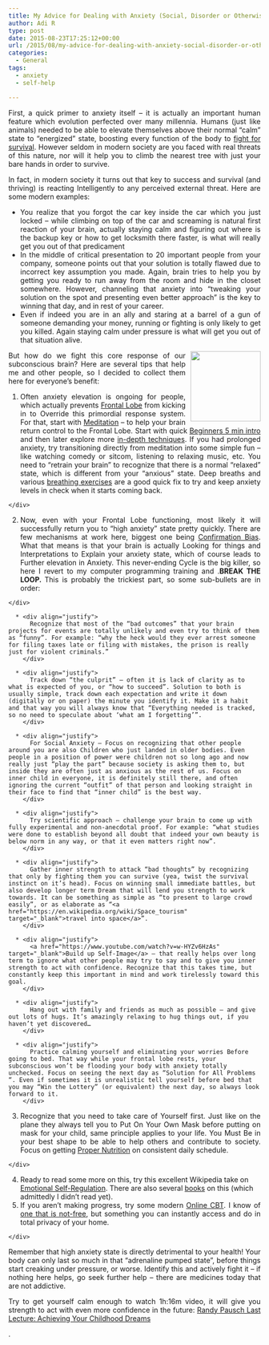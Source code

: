 ```yaml
---
title: My Advice for Dealing with Anxiety (Social, Disorder or Otherwise)
author: Adi R
type: post
date: 2015-08-23T17:25:12+00:00
url: /2015/08/my-advice-for-dealing-with-anxiety-social-disorder-or-otherwise/
categories:
  - General
tags:
  - anxiety
  - self-help

---
```

<p align="justify">
  First, a quick primer to anxiety itself – it is actually an important human feature which evolution perfected over many millennia. Humans (just like animals) needed to be able to elevate themselves above their normal “calm” state to “energized” state, boosting every function of the body to <a href="https://en.wikipedia.org/wiki/Fight-or-flight_response" target="_blank">fight for survival</a>. However seldom in modern society are you faced with real threats of this nature, nor will it help you to climb the nearest tree with just your bare hands in order to survive.
</p>

<p align="justify">
  In fact, in modern society it turns out that key to success and survival (and thriving) is reacting Intelligently to any perceived external threat. Here are some modern examples:
</p>

  * <div align="justify">
      You realize that you forgot the car key inside the car which you just locked – while climbing on top of the car and screaming is natural first reaction of your brain, actually staying calm and figuring out where is the backup key or how to get locksmith there faster, is what will really get you out of that predicament
    </div>

  * <div align="justify">
      In the middle of critical presentation to 20 important people from your company, someone points out that your solution is totally flawed due to incorrect key assumption you made. Again, brain tries to help you by getting you ready to run away from the room and hide in the closet somewhere. However, channeling that anxiety into “tweaking your solution on the spot and presenting even better approach” is the key to winning that day, and in rest of your career.
    </div>

  * <div align="justify">
      Even if indeed you are in an ally and staring at a barrel of a gun of someone demanding your money, running or fighting is only likely to get you killed. Again staying calm under pressure is what will get you out of that situation alive.
    </div>

<p align="justify">
  <img style="float: right; margin: 0px 0px 10px 10px; display: inline;" src="https://i2.wp.com/upload.wikimedia.org/wikipedia/commons/5/54/Frontal_lobe_animation.gif?resize=140%2C140&#038;ssl=1" alt="" width="140" height="140" align="right" data-recalc-dims="1" />But how do we fight this core response of our subconscious brain? Here are several tips that help me and other people, so I decided to collect them here for everyone’s benefit:
</p>

  1. <div align="justify">
      Often anxiety elevation is ongoing for people, which actually prevents <a href="https://en.wikipedia.org/wiki/Frontal_lobe" target="_blank">Frontal Lobe</a> from kicking in to Override this primordial response system. For that, start with <a href="https://www.google.com/search?q=define+Meditation" target="_blank">Meditation</a> – to help your brain return control to the Frontal Lobe. Start with quick <a href="https://www.youtube.com/watch?v=gr7MjaJbh9M" target="_blank">Beginners 5 min intro</a> and then later explore more <a href="https://www.youtube.com/watch?v=wirV265ZYSw" target="_blank">in-depth techniques</a>. If you had prolonged anxiety, try transitioning directly from meditation into some simple fun – like watching comedy or sitcom, listening to relaxing music, etc. You need to “retrain your brain” to recognize that there is a normal “relaxed” state, which is different from your “anxious” state. Deep breaths and various <a href="https://www.youtube.com/watch?v=Apkg1cKDyyA" target="_blank">breathing exercises</a> are a good quick fix to try and keep anxiety levels in check when it starts coming back.
    </div>

  2. <div align="justify">
      Now, even with your Frontal Lobe functioning, most likely it will successfully return you to “high anxiety” state pretty quickly. There are few mechanisms at work here, biggest one being <a href="https://en.wikipedia.org/wiki/Confirmation_bias" target="_blank">Confirmation Bias</a>. What that means is that your brain is actually Looking for things and Interpretations to Explain your anxiety state, which of course leads to Further elevation in Anxiety. This never-ending Cycle is the big killer, so here I revert to my computer programming training and .<strong>BREAK THE LOOP. </strong>This is probably the trickiest part, so some sub-bullets are in order:
    </div>
    
      * <div align="justify">
          Recognize that most of the “bad outcomes” that your brain projects for events are totally unlikely and even try to think of them as “funny”. For example: “why the heck would they ever arrest someone for filing taxes late or filing with mistakes, the prison is really just for violent criminals.”
        </div>
    
      * <div align="justify">
          Track down “the culprit” – often it is lack of clarity as to what is expected of you, or “how to succeed”. Solution to both is usually simple, track down each expectation and write it down (digitally or on paper) the minute you identify it. Make it a habit and that way you will always know that “Everything needed is tracked, so no need to speculate about ‘what am I forgetting’”.
        </div>
    
      * <div align="justify">
          For Social Anxiety – Focus on recognizing that other people around you are also Children who just landed in older bodies. Even people in a position of power were children not so long ago and now really just “play the part” because society is asking them to, but inside they are often just as anxious as the rest of us. Focus on inner child in everyone, it is definitely still there, and often ignoring the current “outfit” of that person and looking straight in their face to find that “inner child” is the best way.
        </div>
    
      * <div align="justify">
          Try scientific approach – challenge your brain to come up with fully experimental and non-anecdotal proof. For example: “what studies were done to establish beyond all doubt that indeed your own beauty is below norm in any way, or that it even matters right now”.
        </div>
    
      * <div align="justify">
          Gather inner strength to attack “bad thoughts” by recognizing that only by fighting them you can survive (yea, twist the survival instinct on it’s head). Focus on winning small immediate battles, but also develop longer term Dream that will lend you strength to work towards. It can be something as simple as “to present to large crowd easily”, or as elaborate as “<a href="https://en.wikipedia.org/wiki/Space_tourism" target="_blank">travel into space</a>”.
        </div>
    
      * <div align="justify">
          <a href="https://www.youtube.com/watch?v=w-HYZv6HzAs" target="_blank">Build up Self-Image</a> – that really helps over long term to ignore what other people may try to say and to give you inner strength to act with confidence. Recognize that this takes time, but constantly keep this important in mind and work tirelessly toward this goal.
        </div>
    
      * <div align="justify">
          Hang out with family and friends as much as possible – and give out lots of hugs. It’s amazingly relaxing to hug things out, if you haven’t yet discovered…
        </div>
    
      * <div align="justify">
          Practice calming yourself and eliminating your worries Before going to bed. That way while your frontal lobe rests, your subconscious won’t be flooding your body with anxiety totally unchecked. Focus on seeing the next day as “Solution for All Problems “. Even if sometimes it is unrealistic tell yourself before bed that you may “Win the Lottery” (or equivalent) the next day, so always look forward to it.
        </div>

  3. <div align="justify">
      Recognize that you need to take care of Yourself first. Just like on the plane they always tell you to Put On Your Own Mask before putting on mask for your child, same principle applies to your life. You Must Be in your best shape to be able to help others and contribute to society. Focus on getting <a href="https://www.youtube.com/watch?v=VHAsqmOc2Bg" target="_blank">Proper Nutrition</a> on consistent daily schedule.
    </div>

  4. Ready to read some more on this, try this excellent Wikipedia take on <a href="https://en.wikipedia.org/wiki/Emotional_self-regulation" target="_blank">Emotional Self-Regulation</a>. There are also several <a href="http://www.amazon.com/Emotional-Intelligence-Anniversary-Daniel-Goleman-ebook/dp/B000JMKVCG/" target="_blank">books</a> on this (which admittedly I didn&#8217;t read yet).
  5. <div align="justify">
      If you aren’t making progress, try some modern <a href="https://en.wikipedia.org/wiki/Cognitive_behavioral_therapy" target="_blank">Online CBT</a>. I know of <a href="https://joyable.com" target="_blank">one that is not-free</a>, but something you can instantly access and do in total privacy of your home.
    </div>

<p align="justify">
  Remember that high anxiety state is directly detrimental to your health! Your body can only last so much in that “adrenaline pumped state”, before things start creaking under pressure, or worse. Identify this and actively fight it – if nothing here helps, go seek further help – there are medicines today that are not addictive.
</p>

<p align="justify">
  Try to get yourself calm enough to watch 1h:16m video, it will give you strength to act with even more confidence in the future: <a href="https://www.youtube.com/watch?v=ji5_MqicxSo" target="_blank">Randy Pausch Last Lecture: Achieving Your Childhood Dreams</a>
</p>

<p align="justify">
  .
</p>